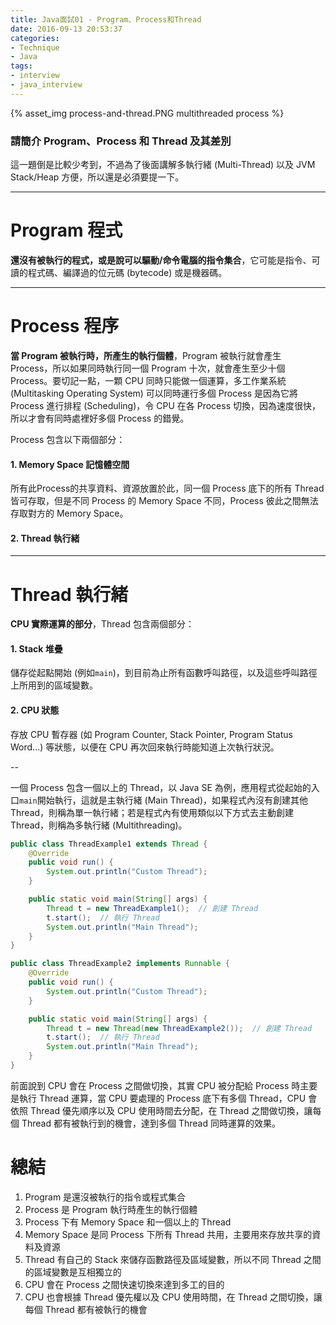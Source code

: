 ```yaml
---
title: Java面試01 - Program、Process和Thread
date: 2016-09-13 20:53:37
categories:
- Technique
- Java
tags:
- interview
- java_interview
---
```


{% asset_img process-and-thread.PNG multithreaded process  %}

### 請簡介 Program、Process 和 Thread 及其差別
這一題倒是比較少考到，不過為了後面講解多執行緒 (Multi-Thread) 以及 JVM Stack/Heap 方便，所以還是必須要提一下。

<!-- more -->

----

# Program 程式
**還沒有被執行的程式，或是說可以驅動/命令電腦的指令集合**，它可能是指令、可讀的程式碼、編譯過的位元碼 (bytecode) 或是機器碼。

----

# Process 程序
**當 Program 被執行時，所產生的執行個體**，Program 被執行就會產生 Process，所以如果同時執行同一個 Program 十次，就會產生至少十個 Process。要切記一點，一顆 CPU 同時只能做一個運算，多工作業系統 (Multitasking Operating System) 可以同時運行多個 Process 是因為它將 Process 進行排程 (Scheduling)，令 CPU 在各 Process 切換，因為速度很快，所以才會有同時處裡好多個 Process 的錯覺。

Process 包含以下兩個部分：
#### 1. Memory Space 記憶體空間
所有此Process的共享資料、資源放置於此，同一個 Process 底下的所有 Thread 皆可存取，但是不同 Process 的 Memory Space 不同，Process 彼此之間無法存取對方的 Memory Space。
#### 2. Thread 執行緒

----

# Thread 執行緒
**CPU 實際運算的部分**，Thread 包含兩個部分：
#### 1. Stack 堆疊
儲存從起點開始 (例如`main`)，到目前為止所有函數呼叫路徑，以及這些呼叫路徑上所用到的區域變數。
#### 2. CPU 狀態
存放 CPU 暫存器 (如 Program Counter, Stack Pointer, Program Status Word...) 等狀態，以便在 CPU 再次回來執行時能知道上次執行狀況。

--

一個 Process 包含一個以上的 Thread，以 Java SE 為例，應用程式從起始的入口`main`開始執行，這就是主執行緒 (Main Thread)，如果程式內沒有創建其他 Thread，則稱為單一執行緒；若是程式內有使用類似以下方式去主動創建 Thread，則稱為多執行緒 (Multithreading)。

```java
public class ThreadExample1 extends Thread {
    @Override
    public void run() {
        System.out.println("Custom Thread");
    }

    public static void main(String[] args) {
        Thread t = new ThreadExample1();  // 創建 Thread
        t.start();  // 執行 Thread
        System.out.println("Main Thread");
    }
}
```

```java
public class ThreadExample2 implements Runnable {
    @Override
    public void run() {
        System.out.println("Custom Thread");
    }

    public static void main(String[] args) {
        Thread t = new Thread(new ThreadExample2());  // 創建 Thread
        t.start();  // 執行 Thread
        System.out.println("Main Thread");
    }
}
```

前面說到 CPU 會在 Process 之間做切換，其實 CPU 被分配給 Process 時主要是執行 Thread 運算，當 CPU 要處理的 Process 底下有多個 Thread，CPU 會依照 Thread 優先順序以及 CPU 使用時間去分配，在 Thread 之間做切換，讓每個 Thread 都有被執行到的機會，達到多個 Thread 同時運算的效果。

# 總結
1. Program 是還沒被執行的指令或程式集合
2. Process 是 Program 執行時產生的執行個體
3. Process 下有 Memory Space 和一個以上的 Thread
4. Memory Space 是同 Process 下所有 Thread 共用，主要用來存放共享的資料及資源
5. Thread 有自己的 Stack 來儲存函數路徑及區域變數，所以不同 Thread 之間的區域變數是互相獨立的
6. CPU 會在 Process 之間快速切換來達到多工的目的
7. CPU 也會根據 Thread 優先權以及 CPU 使用時間，在 Thread 之間切換，讓每個 Thread 都有被執行的機會